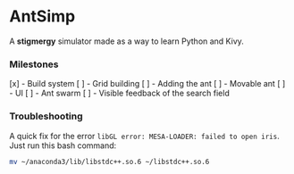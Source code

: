 # AntSimp

A __stigmergy__ simulator made as a way to learn Python and Kivy.

### Milestones

[x] - Build system
[ ] - Grid building
[ ] - Adding the ant
[ ] - Movable ant
[ ] - UI
[ ] - Ant swarm
[ ] - Visible feedback of the search field  


### Troubleshooting
A quick fix for the error `libGL error: MESA-LOADER: failed to open iris`. Just run this bash command:
```bash
mv ~/anaconda3/lib/libstdc++.so.6 ~/libstdc++.so.6
```